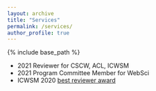 ```yaml
---
layout: archive 
title: "Services"
permalink: /services/
author_profile: true
---
```


{% include base_path %}

* 2021 Reviewer for CSCW, ACL, ICWSM
* 2021 Program Committee Member for WebSci
* ICWSM 2020 [best reviewer award](https://twitter.com/icwsm/status/1272747097188687873)
